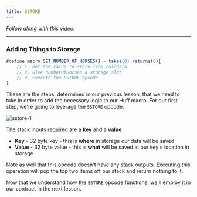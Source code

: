 ```yaml
---
title: SSTORE
---
```


_Follow along with this video:_

---

### Adding Things to Storage

```js
#define macro SET_NUMBER_OF_HORSES() = takes(0) returns(0){
    // 1. Get the value to store from calldata
    // 2. Give numberOfHorses a storage slot
    // 3. Execute the SSTORE opcode
}
```

These are the steps, determined in our previous lesson, that we need to take in order to add the necessary logic to our Huff macro. For our first step, we're going to leverage the `SSTORE` opcode.

![sstore-1](/formal-verification-1/28-sstore/sstore-1.png)

The stack inputs required are a **key** and a **value**

- **Key** - 32 byte key - this is **where** in storage our data will be saved
- **Value** - 32 byte value - this is **what** will be saved at our key's location in storage

Note as well that this opcode doesn't have any stack outputs. Executing this operation will pop the top two items off our stack and return nothing to it.

Now that we understand how the `SSTORE` opcode functions, we'll employ it in our contract in the next lesson.
